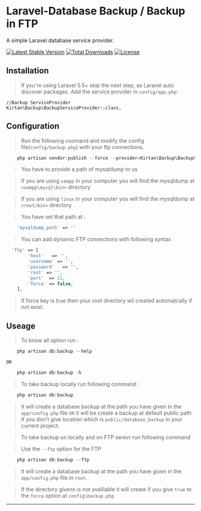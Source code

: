 Laravel-Database Backup / Backup in FTP
===========

A simple Laravel database service provider.

[![Latest Stable Version](https://poser.pugx.org/kirtan/backup/v/stable)](https://packagist.org/packages/kirtan/backup)
[![Total Downloads](https://poser.pugx.org/kirtan/backup/downloads)](https://packagist.org/packages/kirtan/backup)
[![License](https://poser.pugx.org/kirtan/backup/license)](https://packagist.org/packages/kirtan/backup)

Installation
------------

> If you're using Laravel 5.5+ skip the next step, as Laravel auto discover packages.
Add the service provider in `config/app.php`:

    //Backup ServiceProvider
    Kirtan\Backup\BackupServiceProvider::class,

Configuration
------------
> Run the following coomand and modify the config file(`config/backup.php`) with your ftp connections.

```php
    php artisan vendor:publish --force --provider=Kirtan\Backup\BackupServiceProvider
```

> You have to provide a path of mysqldump to us

> If you are using `xampp` in your computer you will find the mysqldump at `<xampp\mysql\bin>` directory

> If you are using `linux` in your computer you will find the mysqldump at `<root/bin>` directory

> You have set that path at :
```php
    'mysqldump_path' => ''
```

> You can add dynamic FTP connections with following syntax

```php
  'ftp' => [
        'host'   => '',
        'username' => '',
        'password'   => '',
        'root' => '',
        'port'  => 21,
        'force' => false,
    ],
```

> If force key is true then your root directory wil created automatcally if not exist.

Useage
------------
> To know all option run :

```php
    php artisan db:backup --help
```

`OR`

```php
    php artisan db:backup -h
```            

> To take backup locally run following command : 

```php
    php artisan db:backup
```

> It will create a database backup at the path you have given in the `app/config.php` file `OR` it will be create a backup at default public path if you don't give location which is `public/database_backup` in your current project.

> To take backup on locally and on FTP serevr run following command

> Use the `--ftp` option for the FTP

```php
    php artisan db:backup --ftp
```

> It will create a database backup at the path you have given in the `app/config.php` file in `root`.

> If the directory givenn is not avalilable it will create if you give `true` to the `force` option at `config\backup.php`

--------------

